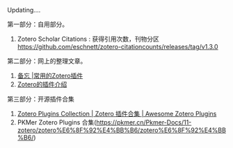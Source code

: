 Updating....

第一部分：自用部分。
 1. Zotero Scholar Citations : 获得引用次数，刊物分区    
    https://github.com/eschnett/zotero-citationcounts/releases/tag/v1.3.0
    


第二部分：网上的整理文章。

 1. [备忘 |常用的Zotero插件](https://hongbowei.com/2022/03/zotero-plugins.html)
 2. [Zotero的插件介绍](https://zhuanlan.zhihu.com/p/361584342)


第三部分：开源插件合集
1. [Zotero Plugins Collection | Zotero 插件合集 | Awesome Zotero Plugins](https://github.com/zotero-chinese/zotero-plugins/tree/main)
2. PKMer Zotero Plugins 合集(https://pkmer.cn/Pkmer-Docs/11-zotero/zotero%E6%8F%92%E4%BB%B6/zotero%E6%8F%92%E4%BB%B6/)
